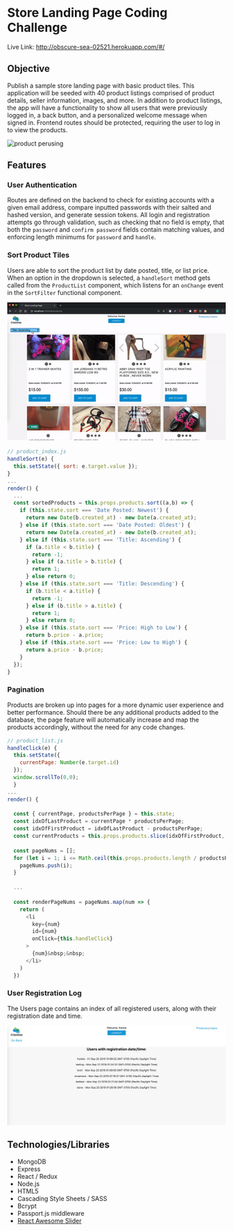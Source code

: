 # Store Landing Page Coding Challenge

Live Link: <a href="http://obscure-sea-02521.herokuapp.com/#/">http://obscure-sea-02521.herokuapp.com/#/</a>

## Objective 
Publish a sample store landing page with basic product tiles. This application will be seeded with 40 product listings comprised of product details, seller information, images, and more. In addition to product listings, the app will have a functionality to show all users that were previously logged in, a back button, and a personalized welcome message when signed in. Frontend routes should be protected, requiring the user to log in to view the products.

<img src="https://github.com/fsiino/store-landing-page/blob/master/frontend/public/assets/back-button.gif?raw=true" alt="product perusing"/>

## Features
### User Authentication
Routes are defined on the backend to check for existing accounts with a given email address, compare inputted passwords with their salted and hashed version, and generate session tokens. All login and registration attempts go through validation, such as checking that no field is empty, that both the ```password``` and ```confirm password``` fields contain matching values, and enforcing length minimums for ```password``` and ```handle```.

### Sort Product Tiles
Users are able to sort the product list by date posted, title, or list price. When an option in the dropdown is selected, a ```handleSort``` method gets called from the ```ProductList``` component, which listens for an ```onChange``` event in the ```SortFilter``` functional component.

<img src="https://github.com/fsiino/store-landing-page/blob/master/frontend/public/assets/sort-pages.gif?raw=true" alt="sort feature"/>

```js
// product_index.js
handleSort(e) {
  this.setState({ sort: e.target.value });
}
...
render() {
  ...
  const sortedProducts = this.props.products.sort((a,b) => {
    if (this.state.sort === 'Date Posted: Newest') {
      return new Date(b.created_at) - new Date(a.created_at);
    } else if (this.state.sort === 'Date Posted: Oldest') {
      return new Date(a.created_at) - new Date(b.created_at);
    } else if (this.state.sort === 'Title: Ascending') {
      if (a.title < b.title) {
        return -1;
      } else if (a.title > b.title) {
        return 1;
      } else return 0;
    } else if (this.state.sort === 'Title: Descending') {
      if (b.title < a.title) {
        return -1;
      } else if (b.title > a.title) {
        return 1;
      } else return 0;
    } else if (this.state.sort === 'Price: High to Low') {
      return b.price - a.price;
    } else if (this.state.sort === 'Price: Low to High') {
      return a.price - b.price;
    }
  });
}
```

### Pagination
Products are broken up into pages for a more dynamic user experience and better performance. Should there be any additional products added to the database, the page feature will automatically increase and map the products accordingly, without the need for any code changes.

```js
// product_list.js
handleClick(e) {
  this.setState({
    currentPage: Number(e.target.id)
  });
  window.scrollTo(0,0);
  }
...
render() {
  
  const { currentPage, productsPerPage } = this.state;
  const idxOfLastProduct = currentPage * productsPerPage;
  const idxOfFirstProduct = idxOfLastProduct - productsPerPage;
  const currentProducts = this.props.products.slice(idxOfFirstProduct, idxOfLastProduct);

  const pageNums = [];
  for (let i = 1; i <= Math.ceil(this.props.products.length / productsPerPage); i++) {
    pageNums.push(i);
  }

  ...

  const renderPageNums = pageNums.map(num => {
    return (
      <li
        key={num}
        id={num}
        onClick={this.handleClick} 
      >
        {num}&nbsp;&nbsp;
      </li>
    )
  })
```

### User Registration Log
The Users page contains an index of all registered users, along with their registration date and time.

<img src="https://github.com/fsiino/store-landing-page/blob/master/frontend/public/assets/users.png?raw=true" alt="user idx feature"/>

## Technologies/Libraries
* MongoDB
* Express
* React / Redux
* Node.js
* HTML5
* Cascading Style Sheets / SASS
* Bcrypt
* Passport.js middleware
* <a href="https://github.com/rcaferati/react-awesome-slider">React Awesome Slider</a>

